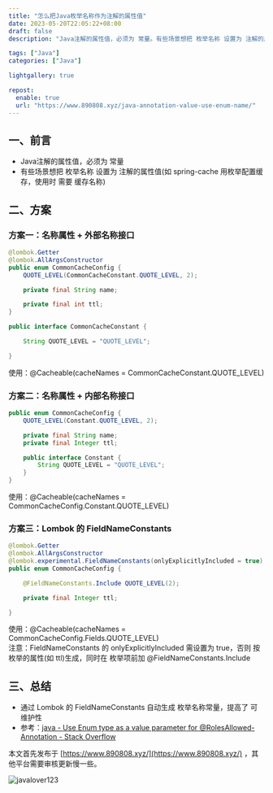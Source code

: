 ```yaml
---
title: "怎么把Java枚举名称作为注解的属性值"
date: 2023-05-20T22:05:22+08:00
draft: false
description: "Java注解的属性值，必须为 常量。有些场景想把 枚举名称 设置为 注解的属性值(如 spring-cache 用枚举配置缓存，使用时 需要 缓存名称)"

tags: ["Java"]
categories: ["Java"]

lightgallery: true

repost:
  enable: true
  url: "https://www.890808.xyz/java-annotation-value-use-enum-name/"
---
```


<!--more-->

## 一、前言
- Java注解的属性值，必须为 常量
- 有些场景想把 枚举名称 设置为 注解的属性值(如 spring-cache 用枚举配置缓存，使用时 需要 缓存名称)

## 二、方案
### 方案一：名称属性 + 外部名称接口
```java
@lombok.Getter
@lombok.AllArgsConstructor
public enum CommonCacheConfig {
    QUOTE_LEVEL(CommonCacheConstant.QUOTE_LEVEL, 2);

    private final String name;

    private final int ttl;
}
```

```java
public interface CommonCacheConstant {

    String QUOTE_LEVEL = "QUOTE_LEVEL";

}
```
使用：@Cacheable(cacheNames = CommonCacheConstant.QUOTE_LEVEL)

### 方案二：名称属性 + 内部名称接口
```java
public enum CommonCacheConfig {
    QUOTE_LEVEL(Constant.QUOTE_LEVEL, 2);

    private final String name;
    private final Integer ttl;

    public interface Constant {
        String QUOTE_LEVEL = "QUOTE_LEVEL";
    }
}
```
使用：@Cacheable(cacheNames = CommonCacheConfig.Constant.QUOTE_LEVEL)

### 方案三：Lombok 的 FieldNameConstants
```java
@lombok.Getter
@lombok.AllArgsConstructor
@lombok.experimental.FieldNameConstants(onlyExplicitlyIncluded = true)
public enum CommonCacheConfig {

	@FieldNameConstants.Include QUOTE_LEVEL(2);

	private final Integer ttl;

}
```
使用：@Cacheable(cacheNames = CommonCacheConfig.Fields.QUOTE_LEVEL)  
注意：FieldNameConstants 的 onlyExplicitlyIncluded 需设置为 true，否则 按枚举的属性(如 ttl)生成，同时在 枚举项前加 @FieldNameConstants.Include

## 三、总结
- 通过 Lombok 的 FieldNameConstants 自动生成 枚举名称常量，提高了 可维护性
- 参考：[java - Use Enum type as a value parameter for @RolesAllowed-Annotation - Stack Overflow](https://stackoverflow.com/questions/3271659/use-enum-type-as-a-value-parameter-for-rolesallowed-annotation/45800305#45800305)

本文首先发布于 [https://www.890808.xyz/](https://www.890808.xyz/) ，其他平台需要审核更新慢一些。

![javalover123](https://img.890808.xyz/file/javalover123/2023/04/688b88cfd4ed9f6fcd56828b849ce47c.jpg)
